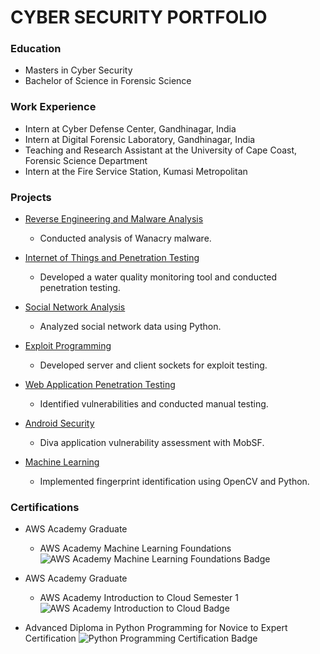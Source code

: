 # CYBER SECURITY PORTFOLIO

### Education
- Masters in Cyber Security
- Bachelor of Science in Forensic Science

### Work Experience
- Intern at Cyber Defense Center, Gandhinagar, India
- Intern at Digital Forensic Laboratory, Gandhinagar, India
- Teaching and Research Assistant at the University of Cape Coast, Forensic Science Department
- Intern at the Fire Service Station, Kumasi Metropolitan

### Projects
- [Reverse Engineering and Malware Analysis](https://github.com/ewill5/portfolio/files/15244053/reverse_engineering.pdf)
  - Conducted analysis of Wanacry malware.

- [Internet of Things and Penetration Testing](https://github.com/ewill5/portfolio/files/15244055/IOT.pdf)
  - Developed a water quality monitoring tool and conducted penetration testing.

- [Social Network Analysis](https://ewill5.github.io/social_network_project/)
  - Analyzed social network data using Python.

- [Exploit Programming](https://github.com/ewill5/portfolio/files/15244061/SOCKET.PROGRAMMING.pdf)
  - Developed server and client sockets for exploit testing.

- [Web Application Penetration Testing](https://github.com/ewill5/portfolio/files/15244047/web.application.project.pdf)
  - Identified vulnerabilities and conducted manual testing.

- [Android Security](https://github.com/ewill5/portfolio/files/15244067/report.pdf)
  - Diva application vulnerability assessment with MobSF.

- [Machine Learning](https://ewill5.github.io/Fingerprint-comparison/)
  - Implemented fingerprint identification using OpenCV and Python.

### Certifications
- AWS Academy Graduate
  - AWS Academy Machine Learning Foundations
  ![AWS Academy Machine Learning Foundations Badge](https://github.com/ewill5/portfolio/assets/119075299/e3b0a1d4-3daa-4dae-902b-28d9d6d67bab)

- AWS Academy Graduate
  - AWS Academy Introduction to Cloud Semester 1
  ![AWS Academy Introduction to Cloud Badge](https://github.com/ewill5/portfolio/assets/119075299/48e4c2be-eecf-4f5a-bcb4-e7221f0dd5f7)

- Advanced Diploma in Python Programming for Novice to Expert Certification
  ![Python Programming Certification Badge](https://github.com/ewill5/portfolio/assets/119075299/92a244bd-e8db-470d-9ffe-22abd84d7ff1)
